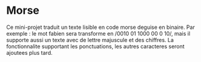 # Morse

Ce mini-projet traduit un texte lisible en code morse deguise en binaire.
Par exemple : le mot fabien sera transforme en /0010 01 1000 00 0 10/, mais il supporte aussi un texte avec de lettre majuscule et des chiffres.
La fonctionnalite supportant les ponctuations, les autres caracteres seront ajoutees plus tard.
